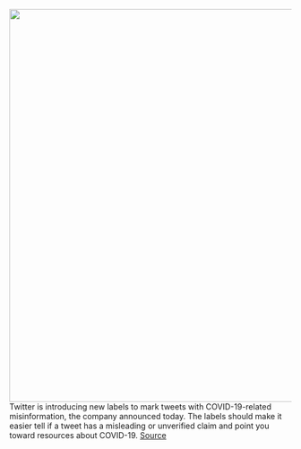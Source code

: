 <img src='https://cdn.vox-cdn.com/thumbor/YY6UT19w2YeapL_dTo6tpWAx8JM=/0x0:2040x1360/1200x800/filters:focal(857x517:1183x843)/cdn.vox-cdn.com/uploads/chorus_image/image/66780744/acastro_180827_1777_0001.0.jpg' width='700px' /><br/>
Twitter is introducing new labels to mark tweets with COVID-19-related misinformation, the company announced today. The labels should make it easier tell if a tweet has a misleading or unverified claim and point you toward resources about COVID-19.
<a href='https://www.theverge.com/2020/5/11/21254733/twitter-covid-19-misleading-information-label-warnings-misinformation'> Source <a/>